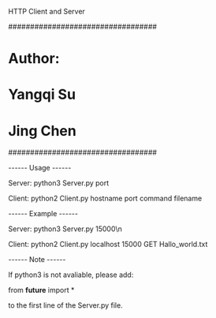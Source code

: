 HTTP Client and Server

##################################
#       Author:                  #
#       Yangqi Su                #
#       Jing Chen                #
##################################

------ Usage ------

Server:
python3 Server.py port

Client:
python2 Client.py hostname port command filename 

------ Example ------

Server:
python3 Server.py 15000\n

Client:
python2 Client.py localhost 15000 GET Hallo_world.txt

------ Note ------

If python3 is not avaliable, please add:

from __future__ import *

to the first line of the Server.py file. 
